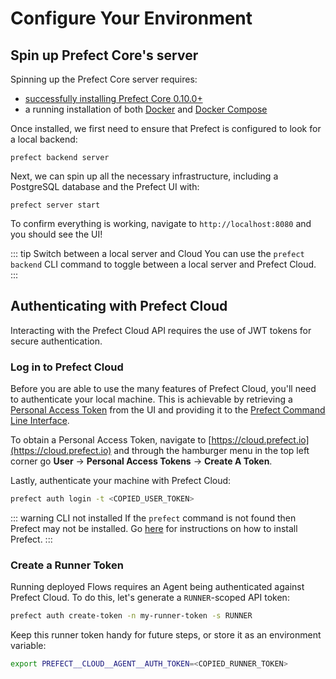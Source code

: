 # Configure Your Environment  

## Spin up Prefect Core's server

Spinning up the Prefect Core server requires:

- [successfully installing Prefect Core 0.10.0+](/core/getting_started/installation.html)
- a running installation of both [Docker](https://docs.docker.com/install/) and [Docker Compose](https://docs.docker.com/compose/install/)

Once installed, we first need to ensure that Prefect is configured to look for a local backend:
```
prefect backend server
```

Next, we can spin up all the necessary infrastructure, including a PostgreSQL database and the Prefect UI with:
```
prefect server start
```

To confirm everything is working, navigate to `http://localhost:8080` and you should see the UI!

::: tip Switch between a local server and Cloud
You can use the `prefect backend` CLI command to toggle between a local server and Prefect Cloud.
:::


## Authenticating with Prefect Cloud <Badge text="Cloud"/>

Interacting with the Prefect Cloud API requires the use of JWT tokens for secure authentication.

### Log in to Prefect Cloud

Before you are able to use the many features of Prefect Cloud, you'll need to authenticate your local machine. This is achievable by retrieving a [Personal Access Token](/orchestration/concepts/tokens.html#user) from the UI and providing it to the [Prefect Command Line Interface](/orchestration/concepts/cli.html#cli).

To obtain a Personal Access Token, navigate to [https://cloud.prefect.io](https://cloud.prefect.io) and through the hamburger menu in the top left corner go **User** -> **Personal Access Tokens** -> **Create A Token**.

Lastly, authenticate your machine with Prefect Cloud:

```bash
prefect auth login -t <COPIED_USER_TOKEN>
```

::: warning CLI not installed
If the `prefect` command is not found then Prefect may not be installed. Go [here](/core/getting_started/installation.html) for instructions on how to install Prefect.
:::

### Create a Runner Token

Running deployed Flows requires an Agent being authenticated against Prefect Cloud. To do this, let's generate a `RUNNER`-scoped API token:

```bash
prefect auth create-token -n my-runner-token -s RUNNER
```

Keep this runner token handy for future steps, or store it as an environment variable:

```bash
export PREFECT__CLOUD__AGENT__AUTH_TOKEN=<COPIED_RUNNER_TOKEN>
```
